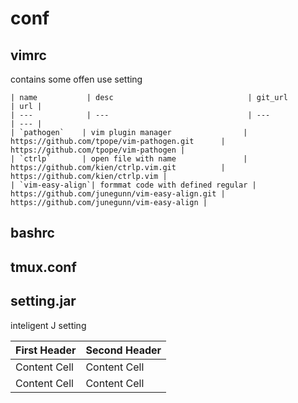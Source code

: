 # conf

## vimrc 
  contains some offen use setting
  
    | name           | desc                              | git_url                                        | url |
    | ---            | ---                               | ---                                            | --- |
    | `pathogen`    | vim plugin manager                | https://github.com/tpope/vim-pathogen.git      | https://github.com/tpope/vim-pathogen |
    | `ctrlp`       | open file with name               | https://github.com/kien/ctrlp.vim.git          | https://github.com/kien/ctrlp.vim |
    | `vim-easy-align`| formmat code with defined regular | https://github.com/junegunn/vim-easy-align.git | https://github.com/junegunn/vim-easy-align |

## bashrc

## tmux.conf

## setting.jar 
  inteligent J setting
  
  | First Header  | Second Header |
| ------------- | ------------- |
| Content Cell  | Content Cell  |
| Content Cell  | Content Cell  |
